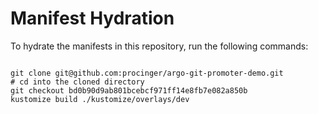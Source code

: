 
# Manifest Hydration

To hydrate the manifests in this repository, run the following commands:

```shell

git clone git@github.com:procinger/argo-git-promoter-demo.git
# cd into the cloned directory
git checkout bd0b90d9ab801bcebcf971ff14e8fb7e082a850b
kustomize build ./kustomize/overlays/dev
```